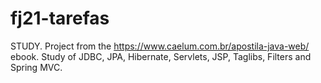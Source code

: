 # fj21-tarefas
STUDY. Project from the https://www.caelum.com.br/apostila-java-web/ ebook. Study of JDBC, JPA, Hibernate, Servlets, JSP, Taglibs, Filters and Spring MVC.
